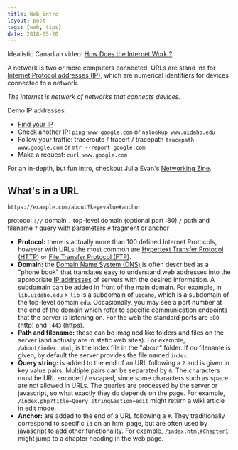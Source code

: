 ```yaml
---
title: Web intro
layout: post
tags: [web, tips]
date: 2018-05-20
---
```


Idealistic Canadian video: [How Does the Internet Work ?](https://youtu.be/i5oe63pOhLI)

A network is two or more computers connected.
URLs are stand ins for [Internet Protocol addresses (IP)](https://en.wikipedia.org/wiki/IP_address), which are numerical identifiers for devices connected to a network.

*The internet is network of networks that connects devices.*

Demo IP addresses: 

- [Find your IP](https://support.google.com/websearch/answer/1696588)
- Check another IP: `ping www.google.com` or `nslookup www.uidaho.edu` 
- Follow your traffic: traceroute / tracert / tracepath `tracepath www.google.com` or `mtr --report google.com`
- Make a request: `curl www.google.com`

For an in-depth, but fun intro, checkout Julia Evan's [Networking Zine](https://wizardzines.com/zines/networking/).

## What's in a URL

`https://example.com/about?key=value#anchor`

protocol `://` domain `.` top-level domain (optional port :80) `/` path and filename `?` query with parameters `#` fragment or anchor

- **Protocol:** there is actually more than 100 defined Internet Protocols, however with URLs the most common are [Hypertext Transfer Protocol (HTTP)](https://en.wikipedia.org/wiki/Hypertext_Transfer_Protocol) or [File Transfer Protocol (FTP)](https://en.wikipedia.org/wiki/File_Transfer_Protocol).
- **Domain:** the [Domain Name System (DNS)](https://en.wikipedia.org/wiki/Domain_Name_System) is often described as a "phone book" that translates easy to understand web addresses into the appropriate [IP addresses](https://en.wikipedia.org/wiki/IP_address) of servers with the desired information. A subdomain can be added in front of the main domain. For example, in `lib.uidaho.edu` > `lib` is a subdomain of `uidaho`, which is a subdomain of the top-level domain `edu`. Occasionally, you may see a port number at the end of the domain which refer to specific communication endpoints that the server is listening on. For the web the standard ports are `:80` (http) and `:443` (https).
- **Path and filename:** these can be imagined like folders and files on the server (and actually are in static web sites). For example, `/about/index.html`, is the index file in the "about" folder. If no filename is given, by default the server provides the file named `index`.
- **Query string:** is added to the end of an URL following a `?` and is given in key value pairs. Multiple pairs can be separated by `&`. The characters must be URL encoded / escaped, since some characters such as space are not allowed in URLs. The queries are processed by the server or javascript, so what exactly they do depends on the page. For example, `/index.php?title=Query_string&action=edit` might return a wiki article in edit mode.
- **Anchor:** are added to the end of a URL following a `#`. They traditionally correspond to specific `id` on an html page, but are often used by javascript to add other functionality. For example, `/index.html#Chapter1` might jump to a chapter heading in the web page.
